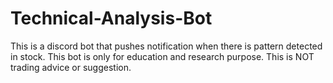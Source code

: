 # Technical-Analysis-Bot
This is a discord bot that pushes notification when there is pattern detected in stock.
This bot is only for education and research purpose. This is NOT trading advice or suggestion.
